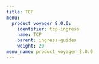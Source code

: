 ```yaml
---
title: TCP
menu:
  product_voyager_8.0.0:
    identifier: tcp-ingress
    name: TCP
    parent: ingress-guides
    weight: 20
menu_name: product_voyager_8.0.0
---
```

